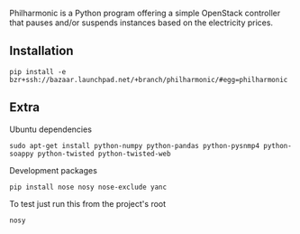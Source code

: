 Philharmonic is a Python program offering a simple OpenStack controller that pauses and/or suspends instances based on the electricity prices.

Installation
-------------

    pip install -e bzr+ssh://bazaar.launchpad.net/+branch/philharmonic/#egg=philharmonic

Extra
-----

Ubuntu dependencies

    sudo apt-get install python-numpy python-pandas python-pysnmp4 python-soappy python-twisted python-twisted-web

Development packages

    pip install nose nosy nose-exclude yanc
    
To test just run this from the project's root

    nosy

